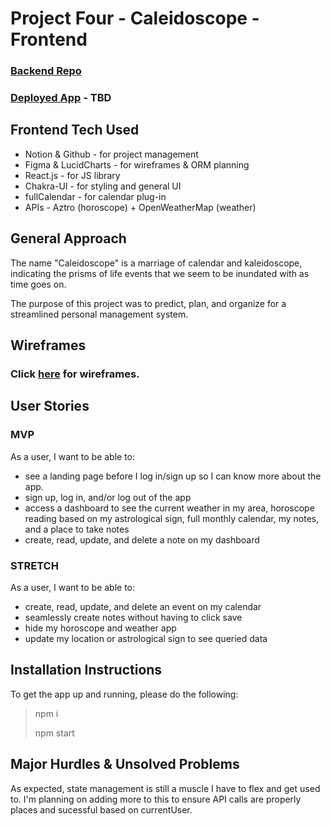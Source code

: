# Project Four - Caleidoscope - Frontend
### [Backend Repo](https://github.com/xlnl/p4-caleidoscope-backend)
### [Deployed App](https://caleidoscope.herokuapp.com/) - TBD
## Frontend Tech Used
* Notion & Github - for project management 
* Figma & LucidCharts - for wireframes & ORM planning
* React.js - for JS library
* Chakra-UI - for styling and general UI
* fullCalendar - for calendar plug-in
* APIs - Aztro (horoscope) + OpenWeatherMap (weather)

## General Approach
The name "Caleidoscope" is a marriage of calendar and kaleidoscope, indicating the prisms of life events that we seem to be inundated with as time goes on. 

The purpose of this project was to predict, plan, and organize for a streamlined personal management system. 

## Wireframes
### Click [here](https://whimsical.com/ErfvTGujAf8JiZKRvthgW6) for wireframes.

## User Stories
### MVP
As a user, I want to be able to: 
* see a landing page before I log in/sign up so I can know more about the app.
* sign up, log in, and/or log out of the app
* access a dashboard to see the current weather in my area, horoscope reading based on my astrological sign, full monthly calendar, my notes, and a place to take notes
* create, read, update, and delete a note on my dashboard
### STRETCH
As a user, I want to be able to: 
* create, read, update, and delete an event on my calendar
* seamlessly create notes without having to click save
* hide my horoscope and weather app 
* update my location or astrological sign to see queried data

## Installation Instructions
To get the app up and running, please do the following: 
> npm i
>
> npm start

## Major Hurdles & Unsolved Problems 
As expected, state management is still a muscle I have to flex and get used to. I'm planning on adding more to this to ensure API calls are properly places and sucessful based on currentUser. 
